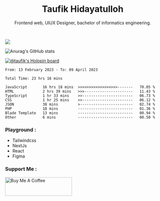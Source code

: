 
<h1 align="center">
  <b>Taufik Hidayatulloh</b>
</h1>
<p align="center">
   Frontend web, UIUX Designer, bachelor of informatics engineering.
 </p>
<br/>


![](https://komarev.com/ghpvc/?username=Taufik-H&color=red)

![Anurag's GitHub stats](https://github-readme-stats.vercel.app/api?username=Taufik-H&show_icons=true&theme=dracula&border_radius=5)



[![@taufik's Holopin board](https://holopin.me/taufik)](https://holopin.io/@taufik)

<!--START_SECTION:waka-->

```text
From: 13 February 2023 - To: 09 April 2023

Total Time: 23 hrs 16 mins

JavaScript       16 hrs 18 mins  >>>>>>>>>>>>>>>>>>-------   70.05 %
HTML             2 hrs 39 mins   >>>----------------------   11.43 %
TypeScript       1 hr 33 mins    >>-----------------------   06.73 %
CSS              1 hr 25 mins    >>-----------------------   06.12 %
JSON             38 mins         >------------------------   02.74 %
PHP              18 mins         -------------------------   01.36 %
Blade Template   13 mins         -------------------------   00.94 %
Other            6 mins          -------------------------   00.50 %
```

<!--END_SECTION:waka-->
### Playground :
- Tailwindcss
- NextJs
- React
- Figma

### Support Me :
<a href="https://www.buymeacoffee.com/opik" target="_blank"><img src="https://cdn.buymeacoffee.com/buttons/v2/default-yellow.png" alt="Buy Me A Coffee" style="height: 60px !important;width: 217px !important;" ></a>
